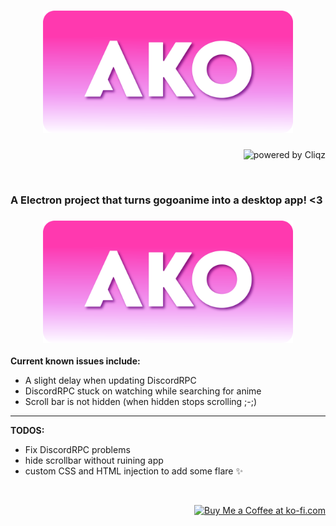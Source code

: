 
<h1 align="center"><img src="./imgs/banner.png" width="400"></h1>
<div align="right"> <img src="https://camo.githubusercontent.com/fabadd8b5a200291761524d925bdd73eee8a11c4dcc58044e99541d36fc05535/68747470733a2f2f696d672e736869656c64732e696f2f62616467652f636c69717a2d706f77657265642d626c75653f6c6f676f3d636c69717a267374796c653d666c61742d737175617265" alt="powered by Cliqz" data-canonical-src="https://img.shields.io/badge/cliqz-powered-blue?logo=cliqz&amp;style=flat-square" style="max-width: 100%;"> </div>

<p align="center">
&nbsp; 
</p>

<h3>A Electron project that turns gogoanime into a desktop app!  &lt;3 </h3>

<h3 align="center"><img src="./imgs/banner.png" width="400"></h3>

**Current known issues include:**

- A slight delay when updating DiscordRPC
- DiscordRPC stuck on watching while searching for anime
- Scroll bar is not hidden (when hidden stops scrolling ;-;)

---

**TODOS:**
- Fix DiscordRPC problems
- hide scrollbar without ruining app
- custom CSS and HTML injection to add some flare :sparkles:

<p align="center">
&nbsp; 
</p>

<div align="right">
<a href='https://ko-fi.com/zoeebun' target='_blank'><img height='35' style='border:0px;height:46px;' src='https://az743702.vo.msecnd.net/cdn/kofi3.png?v=0' border='0' alt='Buy Me a Coffee at ko-fi.com' />
</div>
